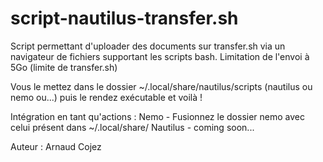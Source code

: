 # script-nautilus-transfer.sh
Script permettant d'uploader des documents sur transfer.sh via un navigateur de fichiers supportant les scripts bash.
Limitation de l'envoi à 5Go (limite de transfer.sh)


Vous le mettez dans le dossier ~/.local/share/nautilus/scripts (nautilus ou nemo ou...) puis le rendez exécutable et voilà !

Intégration en tant qu'actions :
Nemo - Fusionnez le dossier nemo avec celui présent dans ~/.local/share/
Nautilus - coming soon...

Auteur : Arnaud Cojez
